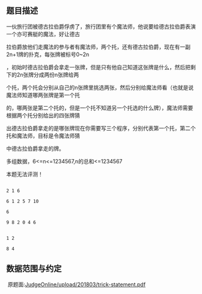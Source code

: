 ## 题目描述

<div>
 一伙旅行团被德古拉伯爵俘虏了，旅行团里有个魔法师，他说要给德古拉伯爵表演一个亦可赛艇的魔法，好让德古
</div>
<div>
 拉伯爵放他们走魔法的参与者有魔法师，两个托，还有德古拉伯爵，现在有一副2n+1牌的扑克，每张牌被标号0~2n
</div>
<div>
 ，初始时德古拉伯爵会拿走一张牌，但是只有他自己知道这张牌是什么，然后把剩下的2n张牌分成两份n张牌给两
</div>
<div>
 个托，两个托会分别从自己的n张牌里挑选两张，然后分别给魔法师看（也就是说魔法师知道哪两张牌是第一个托
</div>
<div>
 的，哪两张是第二个托的，但是一个托不知道另一个托选的什么牌），魔法师需要根据两个托分别给出的四张牌猜
</div>
<div>
 出德古拉伯爵拿走的是哪张牌现在你需要写三个程序，分别代表第一个托，第二个托和魔法师，目标是令魔法师猜
</div>
<div>
 中德古拉伯爵拿走的牌。
</div>
<div>
 多组数据，6<=n<=1234567,n的总和<=1234567
</div>
<div>
 本题无法评测！
</div>

```input1
2 1 6
6 1 2 5 7 10
6
9 8 2 0 4 6
```
```output1
1 2
8 4
```
## 数据范围与约定

<p> 原题面:<a href="CDN_BASE_URL/dadcb0abacbba548421268401c5a64a6?v=1692049482">JudgeOnline/upload/201803/trick-statement.pdf</a></p>

